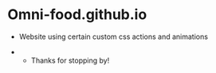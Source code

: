 # Omni-food.github.io

* Website using certain custom css actions and animations

* * Thanks for stopping by!
